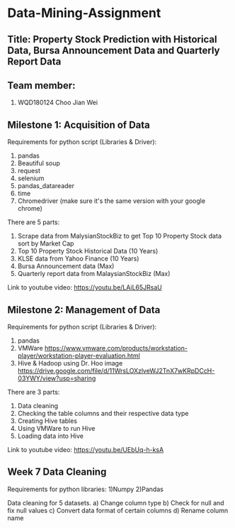 # Data-Mining-Assignment
## Title: Property Stock Prediction with Historical Data, Bursa Announcement Data and Quarterly Report Data

## Team member:
1) WQD180124 Choo Jian Wei

## Milestone 1: Acquisition of Data
Requirements for python script (Libraries & Driver):
1) pandas
2) Beautiful soup
3) request
4) selenium
5) pandas_datareader
6) time
7) Chromedriver (make sure it's the same version with your google chrome)

There are 5 parts:
1) Scrape data from MalysianStockBiz to get Top 10 Property Stock data sort by Market Cap
2) Top 10 Property Stock Historical Data (10 Years)
3) KLSE data from Yahoo Finance (10 Years)
4) Bursa Announcement data (Max)
5) Quarterly report data from MalaysianStockBiz (Max)

Link to youtube video: https://youtu.be/LAiL65JRsaU


## Milestone 2: Management of Data
Requirements for python script (Libraries & Driver):
1) pandas
2) VMWare https://www.vmware.com/products/workstation-player/workstation-player-evaluation.html
3) Hive & Hadoop using Dr. Hoo image https://drive.google.com/file/d/11WrsLOXzlveWJ2TnX7wKRpDCcH-03YWY/view?usp=sharing 

There are 3 parts:
1) Data cleaning
2) Checking the table columns and their respective data type
3) Creating Hive tables
4) Using VMWare to run Hive
5) Loading data into Hive

Link to youtube video: https://youtu.be/UEbUq-h-ksA

## Week 7 Data Cleaning
Requirements for python libraries:
1)Numpy
2)Pandas

Data cleaning for 5 datasets.
a) Change column type
b) Check for null and fix null values
c) Convert data format of certain columns
d) Rename column name